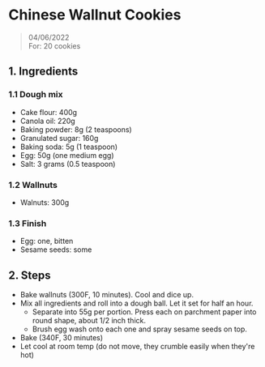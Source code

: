 # Chinese Wallnut Cookies
> 04/06/2022 <br>
> For: 20 cookies

## 1. Ingredients
### 1.1 Dough mix
- Cake flour: 400g
- Canola oil: 220g
- Baking powder: 8g (2 teaspoons)
- Granulated sugar: 160g
- Baking soda: 5g (1 teaspoon)
- Egg: 50g (one medium egg)
- Salt: 3 grams (0.5 teaspoon)

### 1.2 Wallnuts
- Walnuts: 300g

### 1.3 Finish
- Egg: one, bitten
- Sesame seeds: some

## 2. Steps
- Bake wallnuts (300F, 10 minutes). Cool and dice up.
- Mix all ingredients and roll into a dough ball. Let it set for half an hour.
  - Separate into 55g per portion. Press each on parchment paper into round shape, about 1/2 inch thick.
  - Brush egg wash onto each one and spray sesame seeds on top.
- Bake (340F, 30 minutes)
- Let cool at room temp (do not move, they crumble easily when they're hot)


